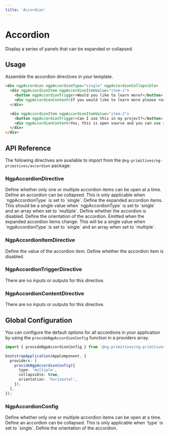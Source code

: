 ```yaml
---
title: 'Accordion'
---
```


# Accordion

Display a series of panels that can be expanded or collapsed.

<docs-example></docs-example>

## Usage

Assemble the accordion directives in your template.

```html
<div ngpAccordion ngpAccordionType="single" ngpAccordionCollapsible>
  <div ngpAccordionItem ngpAccordionItemValue="item-1">
    <button ngpAccordionTrigger>Would you like to learn more?</button>
    <div ngpAccordionContent>If you would like to learn more please reach out to us on GitHub.</div>
  </div>

  <div ngpAccordionItem ngpAccordionItemValue="item-2">
    <button ngpAccordionTrigger>Can I use this in my project?</button>
    <div ngpAccordionContent>Yes, this is open source and you can use it in your project.</div>
  </div>
</div>
```

## API Reference

The following directives are available to import from the `@ng-primitives/ng-primitives/accordion` package:

### NgpAccordionDirective

<response-field name="ngpAccordionType" type="single | multiple" default="single">
  Define whether only one or multiple accordion items can be open at a time.
</response-field>

<response-field name="ngpAccordionCollapsible" type="boolean" default="false">
  Define an accordion can be collapsed. This is only applicable when `ngpAccordionType` is set to
  `single`.
</response-field>

<response-field name="ngpAccordionValue" type="T | T[]">
  Define the expanded accordion items. This should be a single value when `ngpAccordionType` is set
  to `single` and an array when set to `multiple`.
</response-field>

<response-field name="ngpAccordionDisabled" type="boolean" default="false">
  Define whether the accordion is disabled.
</response-field>

<response-field name="ngpAccordionOrientation" type="horizontal | vertical" default="vertical">
  Define the orientation of the accordion.
</response-field>

<response-field name="ngpAccordionValueChange" type="T | T[]">
  Emitted when the expanded accordion items change. This will be a single value when
  `ngpAccordionType` is set to `single` and an array when set to `multiple`.
</response-field>

### NgpAccordionItemDirective

<response-field name="ngpAccordionItemValue" type="T" required>
  Define the value of the accordion item.
</response-field>

<response-field name="ngpAccordionItemDisabled" type="boolean" default="false">
  Define whether the accordion item is disabled.
</response-field>

### NgpAccordionTriggerDirective

There are no inputs or outputs for this directive.

### NgpAccordionContentDirective

There are no inputs or outputs for this directive.

## Global Configuration

You can configure the default options for all accordions in your application by using the `provideNgpAccordionConfig` function in a providers array.

```ts
import { provideNgpAccordionConfig } from '@ng-primitives/ng-primitives/accordion';

bootstrapApplication(AppComponent, {
  providers: [
    provideNgpAccordionConfig({
      type: 'multiple',
      collapsible: true,
      orientation: 'horizontal',
    }),
  ],
});
```

### NgpAccordionConfig

<response-field name="type" type="single | multiple">
  Define whether only one or multiple accordion items can be open at a time.
</response-field>

<response-field name="collapsible" type="boolean">
  Define an accordion can be collapsed. This is only applicable when `type` is set to `single`.
</response-field>

<response-field name="orientation" type="horizontal | vertical">
  Define the orientation of the accordion.
</response-field>
